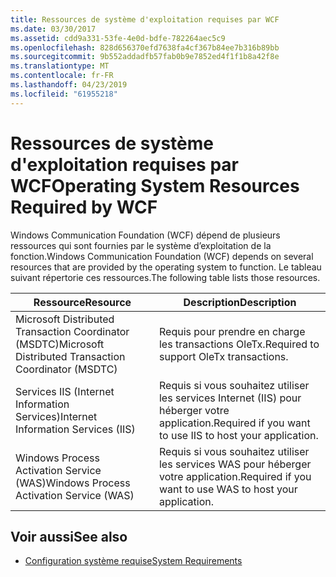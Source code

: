 ```yaml
---
title: Ressources de système d'exploitation requises par WCF
ms.date: 03/30/2017
ms.assetid: cdd9a331-53fe-4e0d-bdfe-782264aec5c9
ms.openlocfilehash: 828d656370efd7638fa4cf367b84ee7b316b89bb
ms.sourcegitcommit: 9b552addadfb57fab0b9e7852ed4f1f1b8a42f8e
ms.translationtype: MT
ms.contentlocale: fr-FR
ms.lasthandoff: 04/23/2019
ms.locfileid: "61955218"
---
```

# <a name="operating-system-resources-required-by-wcf"></a><span data-ttu-id="0b0d9-102">Ressources de système d'exploitation requises par WCF</span><span class="sxs-lookup"><span data-stu-id="0b0d9-102">Operating System Resources Required by WCF</span></span>
<span data-ttu-id="0b0d9-103">Windows Communication Foundation (WCF) dépend de plusieurs ressources qui sont fournies par le système d’exploitation de la fonction.</span><span class="sxs-lookup"><span data-stu-id="0b0d9-103">Windows Communication Foundation (WCF) depends on several resources that are provided by the operating system to function.</span></span> <span data-ttu-id="0b0d9-104">Le tableau suivant répertorie ces ressources.</span><span class="sxs-lookup"><span data-stu-id="0b0d9-104">The following table lists those resources.</span></span>  
  
|<span data-ttu-id="0b0d9-105">Ressource</span><span class="sxs-lookup"><span data-stu-id="0b0d9-105">Resource</span></span>|<span data-ttu-id="0b0d9-106">Description</span><span class="sxs-lookup"><span data-stu-id="0b0d9-106">Description</span></span>|  
|--------------|-----------------|  
|<span data-ttu-id="0b0d9-107">Microsoft Distributed Transaction Coordinator (MSDTC)</span><span class="sxs-lookup"><span data-stu-id="0b0d9-107">Microsoft Distributed Transaction Coordinator (MSDTC)</span></span>|<span data-ttu-id="0b0d9-108">Requis pour prendre en charge les transactions OleTx.</span><span class="sxs-lookup"><span data-stu-id="0b0d9-108">Required to support OleTx transactions.</span></span>|  
|<span data-ttu-id="0b0d9-109">Services IIS (Internet Information Services)</span><span class="sxs-lookup"><span data-stu-id="0b0d9-109">Internet Information Services (IIS)</span></span>|<span data-ttu-id="0b0d9-110">Requis si vous souhaitez utiliser les services Internet (IIS) pour héberger votre application.</span><span class="sxs-lookup"><span data-stu-id="0b0d9-110">Required if you want to use IIS to host your application.</span></span>|  
|<span data-ttu-id="0b0d9-111">Windows Process Activation Service (WAS)</span><span class="sxs-lookup"><span data-stu-id="0b0d9-111">Windows Process Activation Service (WAS)</span></span>|<span data-ttu-id="0b0d9-112">Requis si vous souhaitez utiliser les services WAS pour héberger votre application.</span><span class="sxs-lookup"><span data-stu-id="0b0d9-112">Required if you want to use WAS to host your application.</span></span>|  
  
## <a name="see-also"></a><span data-ttu-id="0b0d9-113">Voir aussi</span><span class="sxs-lookup"><span data-stu-id="0b0d9-113">See also</span></span>

- [<span data-ttu-id="0b0d9-114">Configuration système requise</span><span class="sxs-lookup"><span data-stu-id="0b0d9-114">System Requirements</span></span>](../../../docs/framework/wcf/wcf-system-requirements.md)
